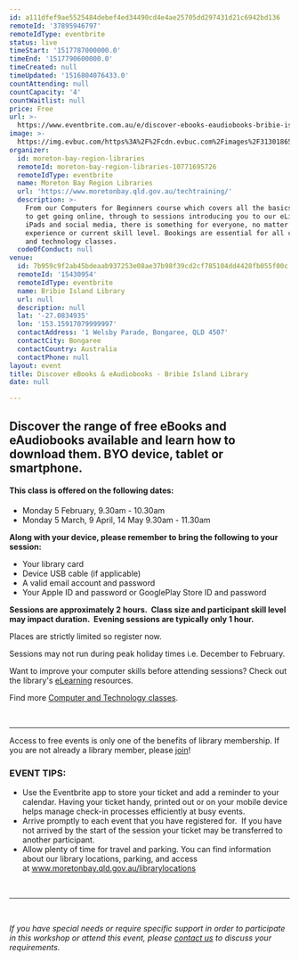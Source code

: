 ```yaml
---
id: a111dfef9ae5525484debef4ed34490cd4e4ae25705dd297431d21c6942bd136
remoteId: '37895946797'
remoteIdType: eventbrite
status: live
timeStart: '1517787000000.0'
timeEnd: '1517790600000.0'
timeCreated: null
timeUpdated: '1516804076433.0'
countAttending: null
countCapacity: '4'
countWaitlist: null
price: Free
url: >-
  https://www.eventbrite.com.au/e/discover-ebooks-eaudiobooks-bribie-island-library-tickets-37895946797?aff=ebapi
image: >-
  https://img.evbuc.com/https%3A%2F%2Fcdn.evbuc.com%2Fimages%2F31301865%2F175653860817%2F1%2Foriginal.jpg?s=309f5fa1d2583438b259835780e53820
organizer:
  id: moreton-bay-region-libraries
  remoteId: moreton-bay-region-libraries-10771695726
  remoteIdType: eventbrite
  name: Moreton Bay Region Libraries
  url: 'https://www.moretonbay.qld.gov.au/techtraining/'
  description: >-
    From our Computers for Beginners course which covers all the basics you need
    to get going online, through to sessions introducing you to our eLibrary,
    iPads and social media, there is something for everyone, no matter your past
    experience or current skill level. Bookings are essential for all computer
    and technology classes.
  codeOfConduct: null
venue:
  id: 7b959c9f2ab45bdeaab937253e08ae37b98f39cd2cf785104dd4428fb055f00c
  remoteId: '15430954'
  remoteIdType: eventbrite
  name: Bribie Island Library
  url: null
  description: null
  lat: '-27.0834935'
  lon: '153.15917079999997'
  contactAddress: '1 Welsby Parade, Bongaree, QLD 4507'
  contactCity: Bongaree
  contactCountry: Australia
  contactPhone: null
layout: event
title: Discover eBooks & eAudiobooks - Bribie Island Library
date: null

---
```

<H2>Discover the range of free eBooks and eAudiobooks available and learn how to download them. BYO device, tablet or smartphone.</H2>
<H4><STRONG></STRONG>This class is offered on the following dates:</H4>
<UL>
<LI>Monday 5 February, 9.30am - 10.30am</LI>
<LI>Monday 5 March, 9 April, 14 May 9.30am - 11.30am</LI>
</UL>
<P><STRONG>Along with your device, please remember to bring the following to your session:</STRONG></P>
<UL>
<LI>Your library card</LI>
<LI>Device USB cable (if applicable)</LI>
<LI>A valid email account and password</LI>
<LI>Your Apple ID and password or GooglePlay Store ID and password</LI>
</UL>
<P CLASS="MsoNormal"><STRONG>Sessions are approximately 2 hours.  Class size and participant skill level may impact duration.  Evening sessions are typically only 1 hour.</STRONG></P>
<P CLASS="MsoNormal"><SPAN>Places are strictly limited so register now.</SPAN></P>
<P CLASS="MsoNormal"><SPAN>Sessions may not run during peak holiday times i.e. December to February.</SPAN></P>
<P CLASS="MsoNormal"><SPAN>Want to improve your computer skills before attending sessions? Check out the library's </SPAN><A HREF="https://www.moretonbay.qld.gov.au/libraries/eresources/learn/" TARGET="_blank" TITLE="Learn Online" REL="noreferrer noopener nofollow noopener noreferrer nofollow"><SPAN>eLearning</SPAN></A><SPAN> resources. </SPAN></P>
<P CLASS="MsoNormal"><SPAN>Find more </SPAN><A HREF="https://www.moretonbay.qld.gov.au/techtraining/" TARGET="_blank" REL="noreferrer noopener nofollow noopener noreferrer nofollow"><SPAN>Computer and Technology classes</SPAN></A><SPAN>.</SPAN><SPAN></SPAN></P>
<P><BR></P>
<HR>
<P><SPAN>Access to free events is only one of the benefits of library membership. If you are not already a library member, please </SPAN><A HREF="https://www.moretonbay.qld.gov.au/libraries/join" TARGET="_blank" REL="noreferrer noopener nofollow noopener noreferrer nofollow"><SPAN>join</SPAN></A><SPAN>!</SPAN></P>
<H3 CLASS="MsoNormal"><STRONG>EVENT TIPS</STRONG>:</H3>
<UL>
<LI>Use the Eventbrite app to store your ticket and add a reminder to your calendar. Having your ticket handy, printed out or on your mobile device helps manage check-in processes efficiently at busy events.</LI>
<LI>Arrive promptly to each event that you have registered for.  If you have not arrived by the start of the session your ticket may be transferred to another participant.</LI>
<LI>Allow plenty of time for travel and parking. You can find information about our library locations, parking, and access at <A HREF="http://www.moretonbay.qld.gov.au/librarylocations" TARGET="_blank" REL="noreferrer noopener nofollow noopener noreferrer nofollow">www.moretonbay.qld.gov.au/librarylocations</A></LI>
</UL>
<P><BR></P>
<HR>
<P><BR></P>
<P><I>If you have special needs or require specific support in order to participate in this workshop or attend this event, please <A HREF="https://www.moretonbay.qld.gov.au/libraries/contact/" TARGET="_blank" REL="noreferrer noopener nofollow noopener noreferrer nofollow">contact us</A> to discuss your requirements.</I></P>
